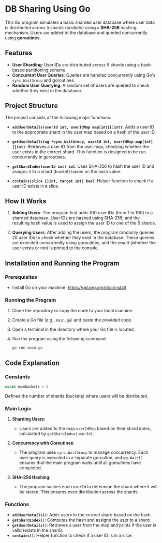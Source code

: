 # DB Sharing Using Go

This Go program simulates a basic sharded user database where user data is distributed across 5 shards (buckets) using a **SHA-256** hashing mechanism. Users are added to the database and queried concurrently using **goroutines**.

## Features
- **User Sharding**: User IDs are distributed across 5 shards using a hash-based partitioning scheme.
- **Concurrent User Queries**: Queries are handled concurrently using Go's `sync.WaitGroup` and goroutines.
- **Random User Querying**: A random set of users are queried to check whether they exist in the database.

## Project Structure

The project consists of the following major functions:

- **`addUserDetails(userId int, userIdMap map[int][]int)`**: Adds a user ID to the appropriate shard in the user map based on a hash of the user ID.

- **`getUserDetails(wg *sync.WaitGroup, userId int, userIdMap map[int][]int)`**: Retrieves a user ID from the user map, checking whether the user exists in the correct shard. This function is designed to be run concurrently in goroutines.

- **`getShardIndex(userId int) int`**: Uses SHA-256 to hash the user ID and assigns it to a shard (bucket) based on the hash value.

- **`contains(slice []int, target int) bool`**: Helper function to check if a user ID exists in a slice.

## How It Works

1. **Adding Users**:
   The program first adds 100 user IDs (from 1 to 100) to a sharded database. User IDs are hashed using SHA-256, and the resulting hash value is used to assign the user ID to one of the 5 shards.

2. **Querying Users**:
   After adding the users, the program randomly queries 20 user IDs to check whether they exist in the database. These queries are executed concurrently using goroutines, and the result (whether the user exists or not) is printed to the console.

## Installation and Running the Program

### Prerequisites
- Install Go on your machine: https://golang.org/doc/install

### Running the Program

1. Clone the repository or copy the code to your local machine.

2. Create a Go file (e.g., `main.go`) and paste the provided code.

3. Open a terminal in the directory where your Go file is located.

4. Run the program using the following command:

   ```bash
   go run main.go
   ```

## Code Explanation

### Constants
```go
const numBuckets = 5
```
Defines the number of shards (buckets) where users will be distributed.

### Main Logic

1. **Sharding Users**:
   - Users are added to the map `userIdMap` based on their shard index, calculated by `getShardIndex(userId)`.

2. **Concurrency with Goroutines**:
   - The program uses `sync.WaitGroup` to manage concurrency. Each user query is executed in a separate goroutine, and `wg.Wait()` ensures that the main program waits until all goroutines have completed.

3. **SHA-256 Hashing**:
   - The program hashes each `userId` to determine the shard where it will be stored. This ensures even distribution across the shards.

### Functions

- **`addUserDetails()`**: Adds users to the correct shard based on the hash.
- **`getShardIndex()`**: Computes the hash and assigns the user to a shard.
- **`getUserDetails()`**: Retrieves a user from the map and prints if the user is valid (exists in the shard).
- **`contains()`**: Helper function to check if a user ID is in a slice.
